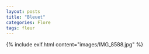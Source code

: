 ```yaml
---
layout: posts
title: "Bleuet"
categories: Flore
tags: fleur
---
```

{% include exif.html content="images/IMG_8588.jpg" %}